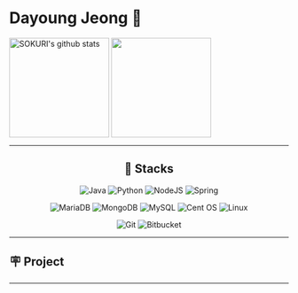 

# Dayoung Jeong 👋 

<a href="https://github.com/day0ung"><img align="center" style="height:180px" src="https://github-readme-stats.vercel.app/api?username=day0ung&show_icons=true&include_all_commits=true&theme=default&hide_border=true" alt="SOKURI's github stats" /></a>
<a href="https://github.com/day0ung"><img align="center" style="height:180px" src="https://github-readme-stats.vercel.app/api/top-langs/?username=day0ung&layout=compact&theme=default&hide_border=true" /></a> 

---
<div align="center">
 
 ## 🔭 Stacks

![Java](https://img.shields.io/badge/java-%23ED8B00.svg?style=for-the-badge&logo=java&logoColor=white)
![Python](https://img.shields.io/badge/python-3670A0?style=for-the-badge&logo=python&logoColor=ffdd54)
![NodeJS](https://img.shields.io/badge/node.js-6DA55F?style=for-the-badge&logo=node.js&logoColor=white)
![Spring](https://img.shields.io/badge/spring-%236DB33F.svg?style=for-the-badge&logo=spring&logoColor=white)

![MariaDB](https://img.shields.io/badge/MariaDB-003545?style=for-the-badge&logo=mariadb&logoColor=white)
![MongoDB](https://img.shields.io/badge/MongoDB-%234ea94b.svg?style=for-the-badge&logo=mongodb&logoColor=white)
![MySQL](https://img.shields.io/badge/mysql-%2300f.svg?style=for-the-badge&logo=mysql&logoColor=white)
![Cent OS](https://img.shields.io/badge/cent%20os-002260?style=for-the-badge&logo=centos&logoColor=F0F0F0)
![Linux](https://img.shields.io/badge/Linux-FCC624?style=for-the-badge&logo=linux&logoColor=black)
 
![Git](https://img.shields.io/badge/git-%23F05033.svg?style=for-the-badge&logo=git&logoColor=white)
![Bitbucket](https://img.shields.io/badge/bitbucket-%230047B3.svg?style=for-the-badge&logo=bitbucket&logoColor=white)

</div>

---

## 🪧 Project

---


<!--
**day0ung/day0ung** is a ✨ _special_ ✨ repository because its `README.md` (this file) appears on your GitHub profile.

Here are some ideas to get you started:

- 🔭 I’m currently working on ...
- 🌱 I’m currently learning ...
- 👯 I’m looking to collaborate on ...
- 🤔 I’m looking for help with ...
- 💬 Ask me about ...
- 📫 How to reach me: ...
- 😄 Pronouns: ...
- ⚡ Fun fact: ...

* 비트캠프 1,2차 프로젝트: [Project Detail](https://github.com/day0ung/bit_project/files/9707784/bit_project_info.pdf)
  * Palette  : 개인 공부 일정을 관리하고, 그룹스터디를 하고자 하는 회원에게 환경을 제공하는 서비스
      *  2020.03.26 ~ 2020.05.04 (41일) / 5인 팀 프로젝트
      * AWS EC2, AWS S3, Spring Boot 2.2.6, JDK 1.8,  Vue CLI 3, Git, Mysql
      * <a href="https://github.com/day0ung/bit_project" > Palette - Repository </a>
  * Hotel Blue Moon :  이용 가능한 호텔을 검색하고 예약 및 결제 시스템을 지원하는 서비스
      * <a href="https://github.com/day0ung/bit_study/tree/master/SemiProject/HotelBlueMoon_20200218_Final" > Hotel Blue Moon -Repository </a>
      * 2019.02.03 ~ 2020.02.20 (17일) / 4인 팀 프로젝트
      * JSP, Java Servle, Oracle
  
-->
